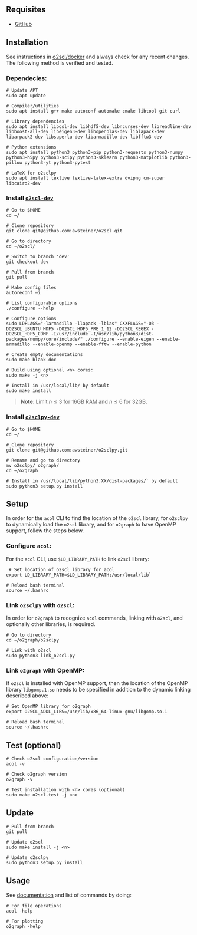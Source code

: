 ## Requisites
- [GitHub](./github.md)


## Installation 
See instructions in [o2scl/docker](https://github.com/awsteiner/o2scl/tree/dev/docker) and always check for any recent changes. The following method is verified and tested.

### Dependecies:

```
# Update APT 
sudo apt update

# Compiler/utilities 
sudo apt install g++ make autoconf automake cmake libtool git curl

# Library dependencies
sudo apt install libgsl-dev libhdf5-dev libncurses-dev libreadline-dev libboost-all-dev libeigen3-dev libopenblas-dev liblapack-dev libarpack2-dev libsuperlu-dev libarmadillo-dev libfftw3-dev

# Python extensions
sudo apt install python3 python3-pip python3-requests python3-numpy python3-h5py python3-scipy python3-sklearn python3-matplotlib python3-pillow python3-yt python3-pytest

# LaTeX for o2sclpy
sudo apt install texlive texlive-latex-extra dvipng cm-super libcairo2-dev
```

### Install [`o2scl-dev`](https://github.com/awsteiner/o2scl/tree/dev)

```
# Go to $HOME
cd ~/

# Clone repository
git clone git@github.com:awsteiner/o2scl.git

# Go to directory 
cd ~/o2scl/

# Switch to branch 'dev'
git checkout dev

# Pull from branch 
git pull

# Make config files 
autoreconf –i

# List configurable options 
./configure --help

# Configure options
sudo LDFLAGS="-larmadillo -llapack -lblas" CXXFLAGS="-O3 -DO2SCL_UBUNTU_HDF5 -DO2SCL_HDF5_PRE_1_12 -DO2SCL_REGEX -DO2SCL_HDF5_COMP -I/usr/include -I/usr/lib/python3/dist-packages/numpy/core/include/" ./configure --enable-eigen --enable-armadillo --enable-openmp --enable-fftw --enable-python

# Create empty documentations
sudo make blank-doc

# Build using optional <n> cores:
sudo make -j <n>

# Install in /usr/local/lib/ by default 
sudo make install
```

> **Note**: Limit $n \le 3$ for 16GB RAM and $n \le 6$ for 32GB.

### Install [`o2sclpy-dev`](https://github.com/awsteiner/o2sclpy/tree/dev)

```
# Go to $HOME 
cd ~/

# Clone repository 
git clone git@github.com:awsteiner/o2sclpy.git

# Rename and go to directory 
mv o2sclpy/ o2graph/
cd ~/o2graph

# Install in /usr/local/lib/python3.XX/dist-packages/` by default 
sudo python3 setup.py install
```


## Setup
In order for the `acol` CLI to find the location of the `o2scl` library, for `o2sclpy` to dynamically load the `o2scl` library, and for `o2graph` to have OpenMP support, follow the steps below.

### Configure `acol`:

For the `acol` CLI, use `$LD_LIBRARY_PATH` to link `o2scl` library:

```
 # Set location of o2scl library for acol
export LD_LIBRARY_PATH=$LD_LIBRARY_PATH:/usr/local/lib`

# Reload bash terminal
source ~/.bashrc
```

### Link `o2sclpy` with `o2scl`:
In order for `o2graph` to recognize `acol` commands, linking with `o2scl`, and optionally other libraries, is required.

```
# Go to directory
cd ~/o2graph/o2sclpy

# Link with o2scl
sudo python3 link_o2scl.py
```

### Link `o2graph` with OpenMP:
If `o2scl` is installed with OpenMP support, then the location of the OpenMP library `libgomp.1.so` needs to be specified in addition to the dynamic linking described above:

```
# Set OpenMP library for o2graph
export O2SCL_ADDL_LIBS=/usr/lib/x86_64-linux-gnu/libgomp.so.1

# Reload bash terminal
source ~/.bashrc
``` 


## Test (optional)

```
# Check o2scl configuration/version
acol -v

# Check o2graph version
o2graph -v

# Test installation with <n> cores (optional)
sudo make o2scl-test -j <n>
```


## Update 

```
# Pull from branch
git pull

# Update o2scl
sudo make install -j <n>

# Update o2sclpy
sudo python3 setup.py install
```


## Usage
See [documentation](https://neutronstars.utk.edu/code/o2scl/html/index.html) and list of commands by doing:
```
# For file operations
acol -help 

# For plotting
o2graph -help
```